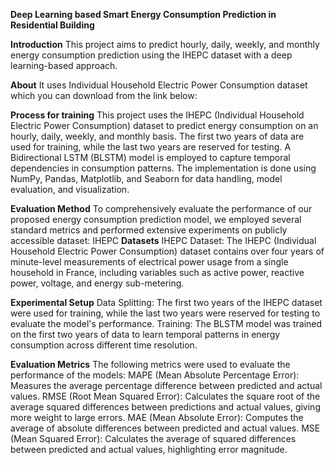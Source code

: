 **Deep Learning based Smart Energy Consumption Prediction in Residential Building**

**Introduction**
This project aims to predict hourly, daily, weekly, and monthly energy consumption prediction using the IHEPC dataset with a deep learning-based approach.

**About**
It uses Individual Household Electric Power Consumption dataset which you can download from the link below:

**Process for training**
 This project uses the IHEPC (Individual Household Electric Power Consumption) dataset to predict energy consumption on an hourly, daily, weekly, and monthly basis. 
The first two years of data are used for training, while the last two years are reserved for testing. 
A Bidirectional LSTM (BLSTM) model is employed to capture temporal dependencies in consumption patterns. 
The implementation is done using NumPy, Pandas, Matplotlib, and Seaborn for data handling, model evaluation, and visualization.

**Evaluation Method**
To comprehensively evaluate the performance of our proposed energy consumption prediction model, we employed several standard metrics and performed extensive experiments on publicly accessible dataset: IHEPC
**Datasets**
IHEPC Dataset: The IHEPC (Individual Household Electric Power Consumption) dataset contains over four years of minute-level measurements of electrical power usage from a single household in France, including variables such as active power, reactive power, voltage, and energy sub-metering.

**Experimental Setup**
Data Splitting: The first two years of the IHEPC dataset were used for training, while the last two years were reserved for testing to evaluate the model's performance.
Training: The BLSTM model was trained on the first two years of data to learn temporal patterns in energy consumption across different time resolution.

**Evaluation Metrics**
The following metrics were used to evaluate the performance of the models:
MAPE (Mean Absolute Percentage Error): Measures the average percentage difference between predicted and actual values.
RMSE (Root Mean Squared Error): Calculates the square root of the average squared differences between predictions and actual values, giving more weight to large errors.
MAE (Mean Absolute Error): Computes the average of absolute differences between predicted and actual values.
MSE (Mean Squared Error): Calculates the average of squared differences between predicted and actual values, highlighting error magnitude.


